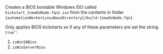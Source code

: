 Creates a BIOS bootable Windows ISO called `kickstart_{newOsNode.fqn}.iso` from the contents in folder `{automationWorkerLinuxBaseDirectory}/build-{newOsNode.fqn}`.


Only applies BIOS kickstarts so if any of these parameters are set the string `true`'`:

1. `isWin10Bios`
2. `isWinServerBios`